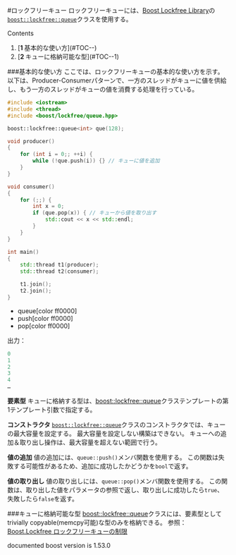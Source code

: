 #ロックフリーキュー
ロックフリーキューには、[Boost Lockfree Library](http://www.boost.org/libs/lockfree/)の[`boost::lockfree::queue`](http://www.boost.org/doc/libs/release/doc/html/boost/lockfree/queue.html)クラスを使用する。

Contents
<ol class='goog-toc'><li class='goog-toc'>[<strong>1 </strong>基本的な使い方](#TOC--)</li><li class='goog-toc'>[<strong>2 </strong>キューに格納可能な型](#TOC--1)</li></ol>




###基本的な使い方
ここでは、ロックフリーキューの基本的な使い方を示す。以下は、Producer-Consumerパターンで、一方のスレッドがキューに値を供給し、もう一方のスレッドがキューの値を消費する処理を行っている。

```cpp
#include <iostream>
#include <thread>
#include <boost/lockfree/queue.hpp>

boost::lockfree::queue<int> que(128);

void producer()
{
    for (int i = 0;; ++i) {
        while (!que.push(i)) {} // キューに値を追加
    }
}

void consumer()
{
    for (;;) {
        int x = 0;
        if (que.pop(x)) { // キューから値を取り出す
            std::cout << x << std::endl;
        }
    }
}

int main()
{
    std::thread t1(producer);
    std::thread t2(consumer);

    t1.join();
    t2.join();
}
```
* queue[color ff0000]
* push[color ff0000]
* pop[color ff0000]

出力：
```cpp
0
1
2
3
4
…
```

<b>要素型</b>
キューに格納する型は、[boost::lockfree::queue](http://www.boost.org/doc/libs/release/doc/html/boost/lockfree/queue.html)クラステンプレートの第1テンプレート引数で指定する。

<b>コンストラクタ</b>
[`boost::lockfree::queue`](http://www.boost.org/doc/libs/release/doc/html/boost/lockfree/queue.html)クラスのコンストラクタでは、キューの最大容量を設定する。
最大容量を設定しない構築はできない。
キューへの追加＆取り出し操作は、最大容量を超えない範囲で行う。

<b>値の追加</b>
値の追加には、`queue::push()`メンバ関数を使用する。
この関数は失敗する可能性があるため、追加に成功したかどうかを`bool`で返す。

<b>値の取り出し</b>
値の取り出しには、`queue::pop()`メンバ関数を使用する。
この関数は、取り出した値をパラメータの参照で返し、取り出しに成功したら`true`、失敗したら`false`を返す。


###キューに格納可能な型
[boost::lockfree::queue](http://www.boost.org/doc/libs/release/doc/html/boost/lockfree/queue.html)クラスには、要素型としてtrivially copyable(memcpy可能)な型のみを格納できる。
参照： [Boost.Lockfree ロックフリーキューの制限](http://d.hatena.ne.jp/faith_and_brave/20130213/1360737911)

documented boost version is 1.53.0
